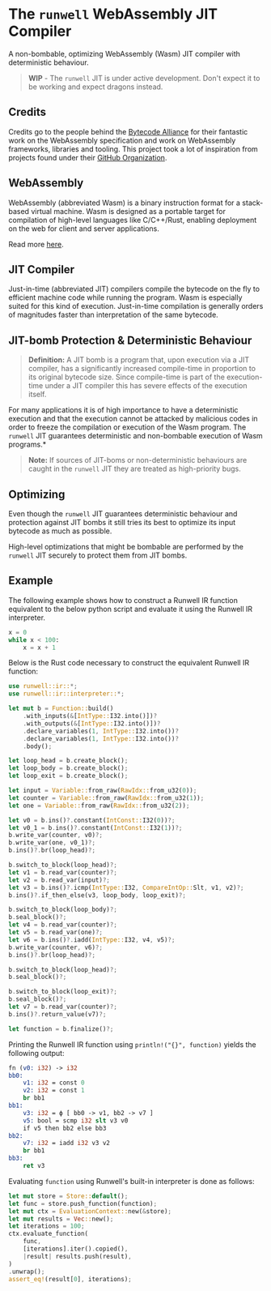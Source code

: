 # The `runwell` WebAssembly JIT Compiler

A non-bombable, optimizing WebAssembly (Wasm) JIT compiler with deterministic behaviour.

> **WIP** - The `runwell` JIT is under active development. Don't expect it to be working and expect dragons instead.

## Credits

Credits go to the people behind the [Bytecode Alliance](https://bytecodealliance.org/) for their fantastic
work on the WebAssembly specification and work on WebAssembly frameworks, libraries and tooling.
This project took a lot of inspiration from projects found under their
[GitHub Organization](https://github.com/bytecodealliance).

## WebAssembly

WebAssembly (abbreviated Wasm) is a binary instruction format for a stack-based virtual machine. Wasm is designed as a portable target for compilation of high-level languages like C/C++/Rust, enabling deployment on the web for client and server applications.

Read more [here](https://webassembly.org/).

## JIT Compiler

Just-in-time (abbreviated JIT) compilers compile the bytecode on the fly to efficient machine code while running the program. Wasm is especially suited for this kind of execution. Just-in-time compilation is generally orders of magnitudes faster than interpretation of the same bytecode.

## JIT-bomb Protection & Deterministic Behaviour

> **Definition:** A JIT bomb is a program that, upon execution via a JIT compiler, has a significantly increased compile-time in proportion to its original bytecode size. Since compile-time is part of the execution-time under a JIT compiler this has severe effects of the execution itself.

For many applications it is of high importance to have a deterministic execution and that the execution cannot be attacked by malicious codes in order to freeze the compilation or execution of the Wasm program. The `runwell` JIT guarantees deterministic and non-bombable execution of Wasm programs.*

> **Note:** If sources of JIT-boms or non-deterministic behaviours are caught in the `runwell` JIT they are treated as high-priority bugs.

## Optimizing

Even though the `runwell` JIT guarantees deterministic behaviour and protection against JIT bombs it still tries its best to optimize its input bytecode as much as possible.

High-level optimizations that might be bombable are performed by the `runwell` JIT securely to protect them from JIT bombs.

## Example

The following example shows how to construct a Runwell IR function equivalent to the below
python script and evaluate it using the Runwell IR interpreter.
```python
x = 0
while x < 100:
    x = x + 1
```
Below is the Rust code necessary to construct the equivalent Runwell IR function:
```rust
use runwell::ir::*;
use runwell::ir::interpreter::*;

let mut b = Function::build()
    .with_inputs(&[IntType::I32.into()])?
    .with_outputs(&[IntType::I32.into()])?
    .declare_variables(1, IntType::I32.into())?
    .declare_variables(1, IntType::I32.into())?
    .body();

let loop_head = b.create_block();
let loop_body = b.create_block();
let loop_exit = b.create_block();

let input = Variable::from_raw(RawIdx::from_u32(0));
let counter = Variable::from_raw(RawIdx::from_u32(1));
let one = Variable::from_raw(RawIdx::from_u32(2));

let v0 = b.ins()?.constant(IntConst::I32(0))?;
let v0_1 = b.ins()?.constant(IntConst::I32(1))?;
b.write_var(counter, v0)?;
b.write_var(one, v0_1)?;
b.ins()?.br(loop_head)?;

b.switch_to_block(loop_head)?;
let v1 = b.read_var(counter)?;
let v2 = b.read_var(input)?;
let v3 = b.ins()?.icmp(IntType::I32, CompareIntOp::Slt, v1, v2)?;
b.ins()?.if_then_else(v3, loop_body, loop_exit)?;

b.switch_to_block(loop_body)?;
b.seal_block()?;
let v4 = b.read_var(counter)?;
let v5 = b.read_var(one)?;
let v6 = b.ins()?.iadd(IntType::I32, v4, v5)?;
b.write_var(counter, v6)?;
b.ins()?.br(loop_head)?;

b.switch_to_block(loop_head)?;
b.seal_block()?;

b.switch_to_block(loop_exit)?;
b.seal_block()?;
let v7 = b.read_var(counter)?;
b.ins()?.return_value(v7)?;

let function = b.finalize()?;
```
Printing the Runwell IR function using `println!("{}", function)` yields the following output:
```llvm
fn (v0: i32) -> i32
bb0:
    v1: i32 = const 0
    v2: i32 = const 1
    br bb1
bb1:
    v3: i32 = ϕ [ bb0 -> v1, bb2 -> v7 ]
    v5: bool = scmp i32 slt v3 v0
    if v5 then bb2 else bb3
bb2:
    v7: i32 = iadd i32 v3 v2
    br bb1
bb3:
    ret v3
```
Evaluating `function` using Runwell's built-in interpreter is done as follows:
```rust
let mut store = Store::default();
let func = store.push_function(function);
let mut ctx = EvaluationContext::new(&store);
let mut results = Vec::new();
let iterations = 100;
ctx.evaluate_function(
    func,
    [iterations].iter().copied(),
    |result| results.push(result),
)
.unwrap();
assert_eq!(result[0], iterations);
```
